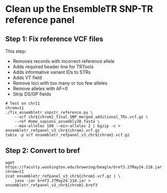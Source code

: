 # Clean up the EnsembleTR SNP-TR reference panel

## Step 1: Fix reference VCF files

This step:
* Removes records with incorrect reference allele
* Adds required header line for TRTools
* Adds informative variant IDs to STRs
* Adds VT field
* Remove loci with too many or too few alleles
* Remove alleles with AF=0
* Strip DS/GP fields

```
# Test on chr11
chrom=11
./fix_ensembletr_snpstr_reference.py \
	--vcf chr${chrom}_final_SNP_merged_additional_TRs.vcf.gz \
	--ref Homo_sapiens_assembly38.fasta \
	--max-alleles 100 --min-alleles 2 | bgzip -c > ensembletr_refpanel_v3_chr${chrom}.vcf.gz
tabix -p vcf ensembletr_refpanel_v3_chr${chrom}.vcf.gz
```

## Step 2: Convert to bref

```
wget https://faculty.washington.edu/browning/beagle/bref3.27May24.118.jar
chrom=11
zcat ensembletr_refpanel_v3_chr${chrom}.vcf.gz | \
    java -jar bref3.27May24.118.jar > ensembletr_refpanel_v3_chr${chrom}.bref3
```